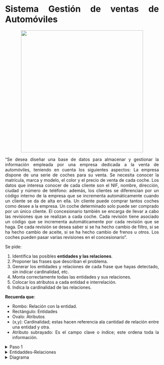 <div align="justify">

# Sistema Gestión de ventas de Automóviles

<div align="center">
<img src="img/venta-coche.png" width="400px"/>
</div>

“Se desea diseñar una base de datos para almacenar y gestionar la información empleada por una empresa dedicada a la venta de automóviles, teniendo en cuenta los siguientes aspectos: La empresa dispone de una serie de coches para su venta. Se necesita conocer la matrícula, marca y modelo, el color y el precio de venta de cada coche. Los datos que interesa conocer de cada cliente son el NIF, nombre, dirección, ciudad y número de teléfono: además, los clientes se diferencian por un código interno de la empresa que se incrementa automáticamente cuando un cliente se da de alta en ella. Un cliente puede comprar tantos coches como desee a la empresa. Un coche determinado solo puede ser comprado por un único cliente. El concesionario también se encarga de llevar a cabo las revisiones que se realizan a cada coche. Cada revisión tiene asociado un código que se incrementa automáticamente por cada revisión que se haga. De cada revisión se desea saber si se ha hecho cambio de filtro, si se ha hecho cambio de aceite, si se ha hecho cambio de frenos u otros. Los coches pueden pasar varias revisiones en el concesionario”.

Se pide:
1. Identifica las posibles __entidades y las relaciones__.
2. Proponer las frases que describan el problema.
3. Generar los entidades y relaciones de cada frase que hayas detectado, sin indicar cardinalidad, etc.
4. Monta correctamente todas las entidades y sus relaciones.
5. Colocar los atributos a cada entidad e interrelación.
6. Indica la cardinalidad de las relaciones.

__Recuerda que__:
- Rombo: Relación con la entidad.
- Rectángulo: Entidades
- Ovalo: Atributos
- (x,y): Cardinalidad; estas hacen referencia ala cantidad de relación entre una entidad y otra.
- Atributo subrayado: Es el campo clave o índice; este ordena toda la información.

<details>
      <summary>Paso 1</summary>

| Sustantivos | Verbos |
| -- | -- |
|  Automóviles, Cliente, Revisión  |  Necesitar, Conocer, LLevar, Comprar, Desear, Realizar  |

Propiedades:
- Automóvil: Matrícula, marca, modelo, color y precio.
- Cliente: RFC, nombre, dirección, ciudad y número de teléfono.
- Revisión: Código, cambio de filtro, cambio de aciete y cambio de frenos.

</details>

<details>
      <summary>Entidaddes-Relaciones</summary>

  </br>
  <img src="img/automoviles-relaciones.drawio.png">
  </br>
  
</details>

<details>
      <summary>Diagrama</summary>

  </br>
  <img src="img/automoviles-diagrama.drawio.png">
  </br>
  
</details>


</div>